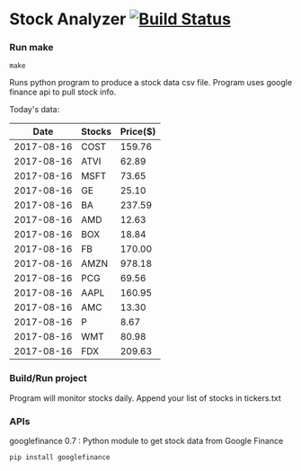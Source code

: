 # Stock Analyzer [![Build Status](https://travis-ci.org/ogoyal/StockAnalyzer.svg?branch=master)](https://travis-ci.org/ogoyal/StockAnalyzer)

### Run make
```
make
```

Runs python program to produce a stock data csv file. Program uses google finance api to pull stock info.

Today's data:

| Date| Stocks| Price($) | 
| --- | --- | ---  | 
| 2017-08-16| COST| 159.76 | 
| 2017-08-16| ATVI| 62.89 | 
| 2017-08-16| MSFT| 73.65 | 
| 2017-08-16| GE| 25.10 | 
| 2017-08-16| BA| 237.59 | 
| 2017-08-16| AMD| 12.63 | 
| 2017-08-16| BOX| 18.84 | 
| 2017-08-16| FB| 170.00 | 
| 2017-08-16| AMZN| 978.18 | 
| 2017-08-16| PCG| 69.56 | 
| 2017-08-16| AAPL| 160.95 | 
| 2017-08-16| AMC| 13.30 | 
| 2017-08-16| P| 8.67 | 
| 2017-08-16| WMT| 80.98 | 
| 2017-08-16| FDX| 209.63 | 

### Build/Run project

Program will monitor stocks daily. Append your list of stocks in tickers.txt

### APIs
googlefinance 0.7 : Python module to get stock data from Google Finance

```
pip install googlefinance
```

